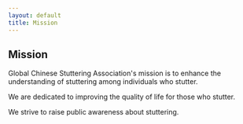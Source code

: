 ```yaml
---
layout: default
title: Mission
---
```


## Mission

Global Chinese Stuttering Association's mission is to enhance the understanding of stuttering among individuals who stutter.

We are dedicated to improving the quality of life for those who stutter.

We strive to raise public awareness about stuttering.